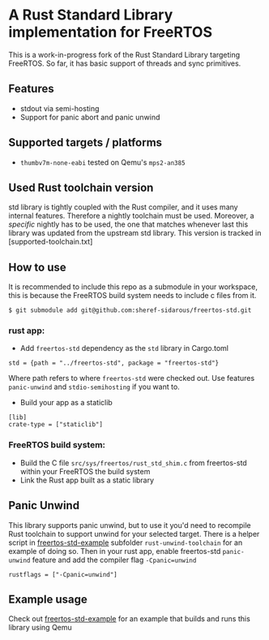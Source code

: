 # A Rust Standard Library implementation for FreeRTOS

This is a work-in-progress fork of the Rust Standard Library targeting FreeRTOS. So far, it has basic support of threads and sync primitives.

## Features
* stdout via semi-hosting
* Support for panic abort and panic unwind

## Supported targets / platforms
* `thumbv7m-none-eabi` tested on Qemu's `mps2-an385`

## Used Rust toolchain version
std library is tightly coupled with the Rust compiler, and it uses many internal features. Therefore a nightly toolchain must be used. Moreover, a *specific* nightly has to be used, the one that matches whenever last this library was updated from the upstream std library.
This version is tracked in [supported-toolchain.txt]

## How to use
It is recommended to include this repo as a submodule in your workspace, this is because the FreeRTOS build system needs to include c files from it.
```
$ git submodule add git@github.com:sheref-sidarous/freertos-std.git
```

### rust app:
* Add `freertos-std` dependency as the `std` library in Cargo.toml
```
std = {path = "../freertos-std", package = "freertos-std"}
```
Where path refers to where `freertos-std` were checked out. Use features `panic-unwind` and `stdio-semihosting` if you want to.

* Build your app as a staticlib
```
[lib]
crate-type = ["staticlib"]
```

### FreeRTOS build system:
* Build the C file `src/sys/freertos/rust_std_shim.c` from freertos-std within your FreeRTOS the build system
* Link the Rust app built as a static library

## Panic Unwind
This library supports panic unwind, but to use it you'd need to recompile Rust toolchain to support unwind for your selected target. There is a helper script in [freertos-std-example](https://github.com/sheref-sidarous/freertos-std-example) subfolder `rust-unwind-toolchain` for an example of doing so.
Then in your rust app, enable freertos-std `panic-unwind` feature and add the compiler flag `-Cpanic=unwind`
```
rustflags = ["-Cpanic=unwind"]
```

## Example usage
Check out [freertos-std-example](https://github.com/sheref-sidarous/freertos-std-example) for an example that builds and runs this library using Qemu
